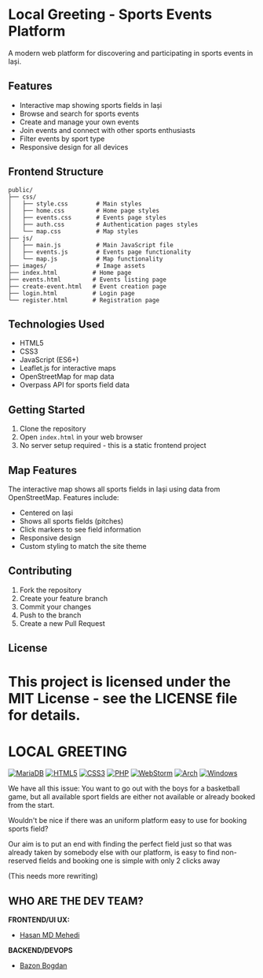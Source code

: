 
# Local Greeting - Sports Events Platform

A modern web platform for discovering and participating in sports events in Iași.

## Features

- Interactive map showing sports fields in Iași
- Browse and search for sports events
- Create and manage your own events
- Join events and connect with other sports enthusiasts
- Filter events by sport type
- Responsive design for all devices

## Frontend Structure

```
public/
├── css/
│   ├── style.css        # Main styles
│   ├── home.css         # Home page styles
│   ├── events.css       # Events page styles
│   ├── auth.css         # Authentication pages styles
│   └── map.css          # Map styles
├── js/
│   ├── main.js          # Main JavaScript file
│   ├── events.js        # Events page functionality
│   └── map.js           # Map functionality
├── images/              # Image assets
├── index.html          # Home page
├── events.html         # Events listing page
├── create-event.html   # Event creation page
├── login.html          # Login page
└── register.html       # Registration page
```

## Technologies Used

- HTML5
- CSS3
- JavaScript (ES6+)
- Leaflet.js for interactive maps
- OpenStreetMap for map data
- Overpass API for sports field data

## Getting Started

1. Clone the repository
2. Open `index.html` in your web browser
3. No server setup required - this is a static frontend project

## Map Features

The interactive map shows all sports fields in Iași using data from OpenStreetMap. Features include:
- Centered on Iași
- Shows all sports fields (pitches)
- Click markers to see field information
- Responsive design
- Custom styling to match the site theme

## Contributing

1. Fork the repository
2. Create your feature branch
3. Commit your changes
4. Push to the branch
5. Create a new Pull Request

## License

This project is licensed under the MIT License - see the LICENSE file for details. 
=======
# LOCAL GREETING
[![MariaDB](https://img.shields.io/badge/MariaDB-003545?style=for-the-badge&logo=mariadb&logoColor=white)](https://img.shields.io/badge/MariaDB-003545?style=for-the-badge&logo=mariadb&logoColor=white)
[![HTML5](https://img.shields.io/badge/html5-%23E34F26.svg?style=for-the-badge&logo=html5&logoColor=white)](https://img.shields.io/badge/html5-%23E34F26.svg?style=for-the-badge&logo=html5&logoColor=white)
[![CSS3](https://img.shields.io/badge/css3-%231572B6.svg?style=for-the-badge&logo=css3&logoColor=white)](https://img.shields.io/badge/css3-%231572B6.svg?style=for-the-badge&logo=css3&logoColor=white)
[![PHP](https://img.shields.io/badge/php-%23777BB4.svg?style=for-the-badge&logo=php&logoColor=white)](https://img.shields.io/badge/php-%23777BB4.svg?style=for-the-badge&logo=php&logoColor=white)
[![WebStorm](https://img.shields.io/badge/webstorm-143?style=for-the-badge&logo=webstorm&logoColor=white&color=black)](https://img.shields.io/badge/webstorm-143?style=for-the-badge&logo=webstorm&logoColor=white&color=black)
[![Arch](https://img.shields.io/badge/Arch%20Linux-1793D1?logo=arch-linux&logoColor=fff&style=for-the-badge)](https://img.shields.io/badge/Arch%20Linux-1793D1?logo=arch-linux&logoColor=fff&style=for-the-badge)
[![Windows](https://img.shields.io/badge/Windows-0078D6?style=for-the-badge&logo=windows&logoColor=white)](https://img.shields.io/badge/Windows-0078D6?style=for-the-badge&logo=windows&logoColor=white)


We have all this issue: You want to go out with the boys for a basketball game, but all available sport fields are either not available or already booked from the start.

Wouldn't be nice if there was an uniform platform easy to use for booking sports field?

Our aim is to put an end with finding the perfect field just so that was already taken by somebody else
with our platform, is easy to find non-reserved fields and booking one is simple with only 2 clicks away

(This needs more rewriting)

## WHO ARE THE DEV TEAM?
**FRONTEND/UI UX:**
- [Hasan MD Mehedi](https://github.com/HASANMDMEHEDI1)

**BACKEND/DEVOPS**
- [Bazon Bogdan](https://github.com/sky11fca)

